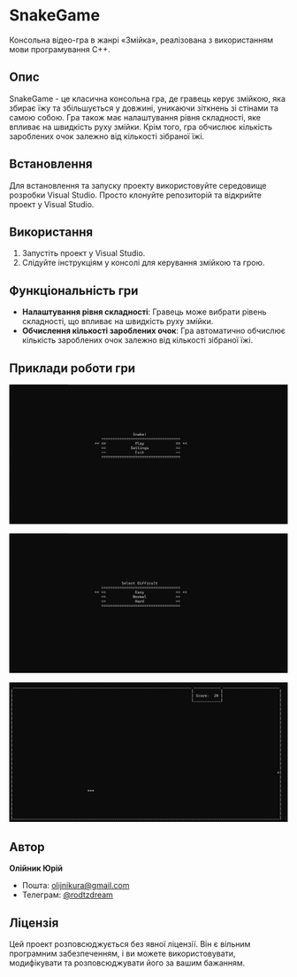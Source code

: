 # SnakeGame

Консольна відео-гра в жанрі «Змійка», реалізована з використанням мови програмування C++.

## Опис

SnakeGame - це класична консольна гра, де гравець керує змійкою, яка збирає їжу та збільшується у довжині, уникаючи зіткнень зі стінами та самою собою. Гра також має налаштування рівня складності, яке впливає на швидкість руху змійки. Крім того, гра обчислює кількість зароблених очок залежно від кількості зібраної їжі.

## Встановлення

Для встановлення та запуску проекту використовуйте середовище розробки Visual Studio. Просто клонуйте репозиторій та відкрийте проект у Visual Studio.

## Використання

1. Запустіть проект у Visual Studio.
2. Слідуйте інструкціям у консолі для керування змійкою та грою.

## Функціональність гри

- **Налаштування рівня складності**: Гравець може вибрати рівень складності, що впливає на швидкість руху змійки.
- **Обчислення кількості зароблених очок**: Гра автоматично обчислює кількість зароблених очок залежно від кількості зібраної їжі.

## Приклади роботи гри

![Скріншот меню гри](screenshots/Menu.png)

![Скріншот меню налаштувань гри](screenshots/Settings.png)

![Скріншот процесу гри](screenshots/Game_interface.png)

## Автор

**Олійник Юрій**

- Пошта: olijnikura@gmail.com
- Телеграм: [@rodtzdream](https://t.me/rodtzdream)

## Ліцензія

Цей проект розповсюджується без явної ліцензії. Він є вільним програмним забезпеченням, і ви можете використовувати, модифікувати та розповсюджувати його за вашим бажанням.
